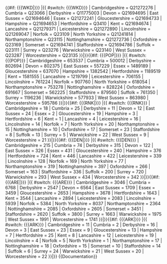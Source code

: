 <includeonly>{{#if: {{{WKD|}}} |{{ #switch: {{{WKD}}}
| Cambridgeshire = Q21272276
| Cumbria = Q23066
| Derbyshire = Q11775003
| Devon = Q21694695
| East Sussex = Q21694646
| Essex = Q21272241
| Gloucestershire = Q21694733
| Hampshire = Q21694653
| Hertfordshire = Q3410
| Kent = Q21694674
| Lancashire = Q21279371
| Leicestershire = Q21272890
| Lincolnshire = Q21269047
| Norfolk = Q23109
| North Yorkshire = Q21241814
| Northamptonshire = Q23115
| Nottinghamshire = Q21272736
| Oxfordshire = Q23169
| Somerset = Q21694741
| Staffordshire = Q21694786
| Suffolk = Q23111
| Surrey = Q23276
| Warwickshire = Q23140
| West Sussex = Q23287
| Worcestershire = Q23135
}}|}}{{#if: {{{POP|}}} |{{ #switch: {{{POP}}}
| Cambridgeshire = 653537
| Cumbria = 500012
| Derbyshire = 802694
| Devon = 802375
| East Sussex = 557229
| Essex = 1489189
| Gloucestershire = 637070
| Hampshire = 1382542
| Hertfordshire = 1189519
| Kent = 1581555
| Lancashire = 1219799
| Leicestershire = 706155
| Lincolnshire = 761224
| Norfolk = 907760
| North Yorkshire = 618054
| Northamptonshire = 753278
| Nottinghamshire = 828224
| Oxfordshire = 691667
| Somerset = 562225
| Staffordshire = 879560
| Suffolk = 761350
| Surrey = 1196236
| Warwickshire = 577933
| West Sussex = 863980
| Worcestershire = 595786
}}|}}{{#if: {{{RNK|}}} |{{ #switch: {{{RNK}}}
| Cambridgeshire = 18
| Cumbria = 25
| Derbyshire = 11
| Devon = 12
| East Sussex = 24
| Essex = 2
| Gloucestershire = 19
| Hampshire = 3
| Hertfordshire = 6
| Kent = 1
| Lancashire = 4
| Leicestershire = 16
| Lincolnshire = 14
| Norfolk = 7
| North Yorkshire = 20
| Northamptonshire = 15
| Nottinghamshire = 10
| Oxfordshire = 17
| Somerset = 23
| Staffordshire = 8
| Suffolk = 13
| Surrey = 5
| Warwickshire = 22
| West Sussex = 9
| Worcestershire = 21
}}|}}{{#if: {{{DEN|}}} |{{ #switch: {{{DEN}}}
| Cambridgeshire = 215
| Cumbria = 74
| Derbyshire = 315
| Devon = 122
| East Sussex = 326
| Essex = 431
| Gloucestershire = 240
| Hampshire = 376
| Hertfordshire = 724
| Kent = 446
| Lancashire = 422
| Leicestershire = 339
| Lincolnshire = 128
| Norfolk = 169
| North Yorkshire = 77
| Northamptonshire = 319
| Nottinghamshire = 397
| Oxfordshire = 266
| Somerset = 163
| Staffordshire = 336
| Suffolk = 200
| Surrey = 720
| Warwickshire = 293
| West Sussex = 434
| Worcestershire = 342
}}|}}{{#if: {{{ARE|}}} |{{ #switch: {{{ARE}}}
| Cambridgeshire = 3046
| Cumbria = 6768
| Derbyshire = 2547
| Devon = 6564
| East Sussex = 1709
| Essex = 3459
| Gloucestershire = 2653
| Hampshire = 3678
| Hertfordshire = 1643
| Kent = 3544
| Lancashire = 2894
| Leicestershire = 2083
| Lincolnshire = 5939
| Norfolk = 5384
| North Yorkshire = 8037
| Northamptonshire = 2364
| Nottinghamshire = 2085
| Oxfordshire = 2605
| Somerset = 3451
| Staffordshire = 2620
| Suffolk = 3800
| Surrey = 1663
| Warwickshire = 1975
| West Sussex = 1991
| Worcestershire = 1741
}}|}}{{#if: {{{ARK|}}} |{{ #switch: {{{ARK}}}
| Cambridgeshire = 11
| Cumbria = 2
| Derbyshire = 16
| Devon = 3
| East Sussex = 23
| Essex = 9
| Gloucestershire = 13
| Hampshire = 7
| Hertfordshire = 25
| Kent = 8
| Lancashire = 12
| Leicestershire = 19
| Lincolnshire = 4
| Norfolk = 5
| North Yorkshire = 1
| Northamptonshire = 17
| Nottinghamshire = 18
| Oxfordshire = 15
| Somerset = 10
| Staffordshire = 14
| Suffolk = 6
| Surrey = 24
| Warwickshire = 21
| West Sussex = 20
| Worcestershire = 22
}}|}}</includeonly><noinclude>
{{Documentation}}
<!-- PLEASE ADD THIS TEMPLATE'S CATEGORIES AND INTERWIKIS TO THE /doc SUBPAGE, THANKS -->
</noinclude>